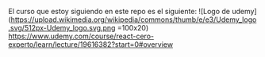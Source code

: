 El curso que estoy siguiendo en este repo es el siguiente: 
![Logo de udemy](https://upload.wikimedia.org/wikipedia/commons/thumb/e/e3/Udemy_logo.svg/512px-Udemy_logo.svg.png =100x20) <https://www.udemy.com/course/react-cero-experto/learn/lecture/19616382?start=0#overview>
